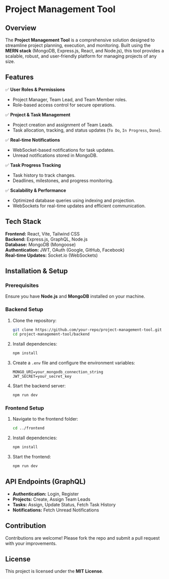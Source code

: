 # Project Management Tool  

## Overview  
The **Project Management Tool** is a comprehensive solution designed to streamline project planning, execution, and monitoring. Built using the **MERN stack** (MongoDB, Express.js, React, and Node.js), this tool provides a scalable, robust, and user-friendly platform for managing projects of any size.  

## Features  
✅ **User Roles & Permissions**  
   - Project Manager, Team Lead, and Team Member roles.  
   - Role-based access control for secure operations.  

✅ **Project & Task Management**  
   - Project creation and assignment of Team Leads.  
   - Task allocation, tracking, and status updates (`To Do`, `In Progress`, `Done`).  

✅ **Real-time Notifications**  
   - WebSocket-based notifications for task updates.  
   - Unread notifications stored in MongoDB.  

✅ **Task Progress Tracking**  
   - Task history to track changes.  
   - Deadlines, milestones, and progress monitoring.  

✅ **Scalability & Performance**  
   - Optimized database queries using indexing and projection.  
   - WebSockets for real-time updates and efficient communication.  

## Tech Stack  
**Frontend:** React, Vite, Tailwind CSS  
**Backend:** Express.js, GraphQL, Node.js  
**Database:** MongoDB (Mongoose)  
**Authentication:** JWT, OAuth (Google, GitHub, Facebook)  
**Real-time Updates:** Socket.io (WebSockets)  

## Installation & Setup  

### Prerequisites  
Ensure you have **Node.js** and **MongoDB** installed on your machine.  

### Backend Setup  
1. Clone the repository:  
   ```sh  
   git clone https://github.com/your-repo/project-management-tool.git  
   cd project-management-tool/backend  
   ```  
2. Install dependencies:  
   ```sh  
   npm install  
   ```  
3. Create a `.env` file and configure the environment variables:  
   ```env  
   MONGO_URI=your_mongodb_connection_string  
   JWT_SECRET=your_secret_key  
   ```  
4. Start the backend server:  
   ```sh  
   npm run dev  
   ```  

### Frontend Setup  
1. Navigate to the frontend folder:  
   ```sh  
   cd ../frontend  
   ```  
2. Install dependencies:  
   ```sh  
   npm install  
   ```  
3. Start the frontend:  
   ```sh  
   npm run dev  
   ```  

## API Endpoints (GraphQL)  
- **Authentication:** Login, Register  
- **Projects:** Create, Assign Team Leads  
- **Tasks:** Assign, Update Status, Fetch Task History  
- **Notifications:** Fetch Unread Notifications  

## Contribution  
Contributions are welcome! Please fork the repo and submit a pull request with your improvements.  

## License  
This project is licensed under the **MIT License**.  

